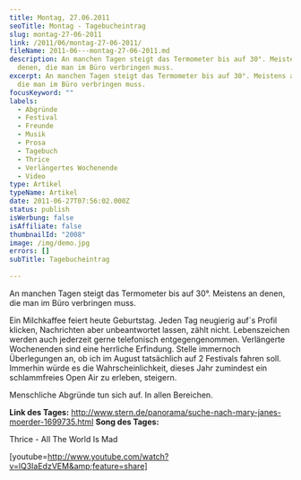 ```yaml
---
title: Montag, 27.06.2011
seoTitle: Montag - Tagebucheintrag
slug: montag-27-06-2011
link: /2011/06/montag-27-06-2011/
fileName: 2011-06---montag-27-06-2011.md
description: An manchen Tagen steigt das Termometer bis auf 30°. Meistens an
  denen, die man im Büro verbringen muss.
excerpt: An manchen Tagen steigt das Termometer bis auf 30°. Meistens an denen,
  die man im Büro verbringen muss.
focusKeyword: ""
labels:
  - Abgründe
  - Festival
  - Freunde
  - Musik
  - Prosa
  - Tagebuch
  - Thrice
  - Verlängertes Wochenende
  - Video
type: Artikel
typeName: Artikel
date: 2011-06-27T07:56:02.000Z
status: publish
isWerbung: false
isAffiliate: false
thumbnailId: "2008"
image: /img/demo.jpg
errors: []
subTitle: Tagebucheintrag
  
---
```


An manchen Tagen steigt das Termometer bis auf 30°. Meistens an denen, die man
im Büro verbringen muss.

Ein Milchkaffee feiert heute Geburtstag. Jeden Tag neugierig auf´s Profil
klicken, Nachrichten aber unbeantwortet lassen, zählt nicht. Lebenszeichen
werden auch jederzeit gerne telefonisch entgegengenommen. Verlängerte
Wochenenden sind eine herrliche Erfindung. Stelle immernoch Überlegungen an, ob
ich im August tatsächlich auf 2 Festivals fahren soll. Immerhin würde es die
Wahrscheinlichkeit, dieses Jahr zumindest ein schlammfreies Open Air zu erleben,
steigern.

Menschliche Abgründe tun sich auf. In allen Bereichen.

**Link des Tages:**
http://www.stern.de/panorama/suche-nach-mary-janes-moerder-1699735.html **Song
des Tages:**

Thrice - All The World Is Mad

[youtube=http://www.youtube.com/watch?v=lQ3IaEdzVEM&amp;feature=share]

  